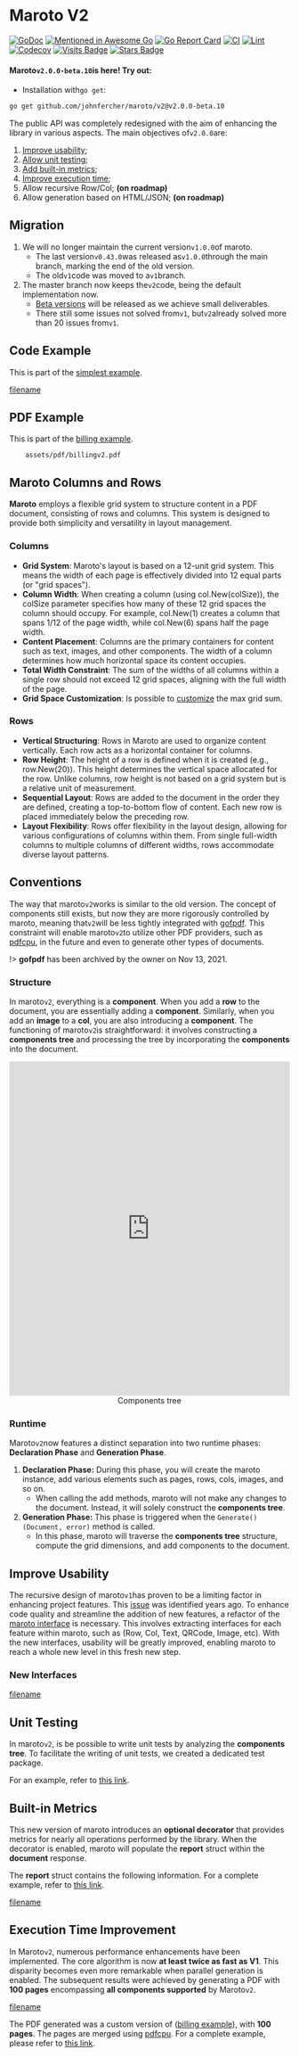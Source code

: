 # Maroto V2

[![GoDoc](https://godoc.org/github.com/johnfercher/maroto?status.svg)](https://pkg.go.dev/github.com/johnfercher/maroto/v2/pkg)
[![Mentioned in Awesome Go](https://awesome.re/mentioned-badge.svg)](https://github.com/avelino/awesome-go#template-engines) 
[![Go Report Card](https://goreportcard.com/badge/github.com/johnfercher/maroto)](https://goreportcard.com/report/github.com/johnfercher/maroto)
[![CI](https://github.com/johnfercher/maroto/actions/workflows/goci.yml/badge.svg)](https://github.com/johnfercher/maroto/actions/workflows/goci.yml)
[![Lint](https://github.com/johnfercher/maroto/actions/workflows/golangci-lint.yml/badge.svg)](https://github.com/johnfercher/maroto/actions/workflows/golangci-lint.yml)
[![Codecov](https://img.shields.io/codecov/c/github/johnfercher/maroto)](https://codecov.io/gh/johnfercher/maroto)
[![Visits Badge](https://badges.pufler.dev/visits/johnfercher/maroto)](https://badges.pufler.dev)
[![Stars Badge](https://img.shields.io/github/stars/johnfercher/maroto.svg?style=social&label=Stars)](https://github.com/johnfercher/maroto/stargazers)

#### Maroto`v2.0.0-beta.10`is here! Try out:

* Installation with`go get`:

```bash
go get github.com/johnfercher/maroto/v2@v2.0.0-beta.10
```

The public API was completely redesigned with the aim of enhancing the 
library in various aspects. The main objectives of`v2.0.0`are:

1. [Improve usability](README.md?id=improve-usability);
2. [Allow unit testing](README.md?id=unit-testing);
3. [Add built-in metrics](README.md?id=built-in-metrics);
4. [Improve execution time](README.md?id=execution-time-improvement);
5. Allow recursive Row/Col; **(on roadmap)**
6. Allow generation based on HTML/JSON; **(on roadmap)**

## Migration

1. We will no longer maintain the current version`v1.0.0`of maroto.
   - The last version`v0.43.0`was released as`v1.0.0`through the main branch, marking the end of the old version.
   - The old`v1`code was moved to a`v1`branch.
2. The master branch now keeps the`v2`code, being the default implementation now.
   - [Beta versions](https://go.dev/doc/modules/version-numbers) will be released as we achieve small deliverables.
   - There still some issues not solved from`v1`, but`v2`already solved more than 20 issues from`v1`.

## Code Example
This is part of the [simplest example](v2/examples/simplest?id=simplest).

[filename](assets/examples/simplest/v2/main.go ':include :type=code')

## PDF Example
This is part of the [billing example](v2/examples/billing?id=billing).

```pdf
	assets/pdf/billingv2.pdf
```

## Maroto Columns and Rows

**Maroto** employs a flexible grid system to structure content in a PDF document, consisting of rows and columns. This system is designed to provide both simplicity and versatility in layout management.

### Columns

- **Grid System**: Maroto's layout is based on a 12-unit grid system. This means the width of each page is effectively divided into 12 equal parts (or "grid spaces").
- **Column Width**: When creating a column (using col.New(colSize)), the colSize parameter specifies how many of these 12 grid spaces the column should occupy. For example, col.New(1) creates a column that spans 1/12 of the page width, while col.New(6) spans half the page width.
- **Content Placement**: Columns are the primary containers for content such as text, images, and other components. The width of a column determines how much horizontal space its content occupies.
- **Total Width Constraint**: The sum of the widths of all columns within a single row should not exceed 12 grid spaces, aligning with the full width of the page.
- **Grid Space Customization**: Is possible to [customize](https://maroto.io/#/v2/features/maxgridsum?id=max-grid-sum) the max grid sum.

### Rows

- **Vertical Structuring**: Rows in Maroto are used to organize content vertically. Each row acts as a horizontal container for columns.
- **Row Height**: The height of a row is defined when it is created (e.g., row.New(20)). This height determines the vertical space allocated for the row. Unlike columns, row height is not based on a grid system but is a relative unit of measurement.
- **Sequential Layout**: Rows are added to the document in the order they are defined, creating a top-to-bottom flow of content. Each new row is placed immediately below the preceding row.
- **Layout Flexibility**: Rows offer flexibility in the layout design, allowing for various configurations of columns within them. From single full-width columns to multiple columns of different widths, rows accommodate diverse layout patterns.


## Conventions

The way that maroto`v2`works is similar to the old version. The concept of components still exists, but now they are more 
rigorously controlled by maroto, meaning that`v2`will be less tightly integrated with [gofpdf][gofpdf]. This constraint will 
enable maroto`v2`to utilize other PDF providers, such as [pdfcpu][pdfcpu], in the future and even to generate other types 
of documents.

!> **gofpdf** has been archived by the owner on Nov 13, 2021.

### Structure
In maroto`v2`, everything is a **component**. When you add a **row** to the document, you are essentially adding a
**component**. Similarly, when you add an **image** to a **col**, you are also introducing a **component**. The 
functioning of maroto`v2`is straightforward: it involves constructing a **components tree** and processing the 
tree by incorporating the **components** into the document.

<iframe frameborder="0" style="width:100%;height:600px;" src="https://viewer.diagrams.net/?tags=%7B%7D&highlight=0000ff&edit=_blank&layers=1&nav=1&title=marotov2-structure.drawio#Uhttps%3A%2F%2Fdrive.google.com%2Fuc%3Fid%3D1H-xFq-6DNg-V6aUWsFxM0VthUvA5ptWZ%26export%3Ddownload"></iframe>
<div style="text-align: center;">Components tree</div>

### Runtime

Maroto`v2`now features a distinct separation into two runtime phases: **Declaration Phase** and **Generation Phase**.

1. **Declaration Phase:** During this phase, you will create the maroto instance, add various elements such as pages, rows, cols, images, and so on.
   - When calling the add methods, maroto will not make any changes to the document. Instead, it will solely construct the **components tree**.
2. **Generation Phase:** This phase is triggered when the `Generate() (Document, error)` method is called.
   - In this phase, maroto will traverse the **components tree** structure, compute the grid dimensions, and add components to the document.

## Improve Usability
The recursive design of maroto`v1`has proven to be a limiting factor in enhancing project features. This 
[issue][old_row_issue] was identified years ago. To enhance code quality and streamline the addition of new features, 
a refactor of the [maroto interface][old_maroto_interface] is necessary. This involves extracting interfaces for each 
feature within maroto, such as (Row, Col, Text, QRCode, Image, etc). With the new interfaces, usability will be greatly
improved, enabling maroto to reach a whole new level in this fresh new step.

### New Interfaces
[filename](https://raw.githubusercontent.com/johnfercher/maroto/master/pkg/core/core.go ':include :type=code')

## Unit Testing
In maroto`v2`, is be possible to write unit tests by analyzing the **components tree**. To facilitate the 
writing of unit tests, we created a dedicated test package.

For an example, refer to [this link](v2/features/unittests?id=unit-testing).

## Built-in Metrics
This new version of maroto introduces an **optional decorator** that provides metrics for nearly all operations 
performed by the library. When the decorator is enabled, maroto will populate the **report** struct within 
the **document** response.

The **report** struct contains the following information. For a complete example, refer 
to [this link](v2/basics?id=using-metrics-decorator).

[filename](../assets/text/report.txt ':include :type=code')

## Execution Time Improvement
In Maroto`v2`, numerous performance enhancements have been implemented. The core algorithm is now **at least 
twice as fast as V1**. This disparity becomes even more remarkable when parallel generation is enabled. The 
subsequent results were achieved by generating a PDF with **100 pages** encompassing **all components supported** 
by Maroto`v2`.

[filename](../assets/text/parallel.txt ':include :type=code')

The PDF generated was a custom version of ([billing example](v2/examples/billing?id=billing)), with **100 pages**.
The pages are merged using [pdfcpu][pdfcpu]. For a complete example, please refer to
[this link](v2/features/parallelism?id=parallelism).


[gofpdf]: https://github.com/jung-kurt/gofpdf
[pdfcpu]: https://github.com/pdfcpu/pdfcpu
[old_maroto_interface]: https://github.com/johnfercher/maroto/blob/master/pkg/pdf/pdf.go
[old_row_issue]: https://github.com/johnfercher/maroto/issues/55
